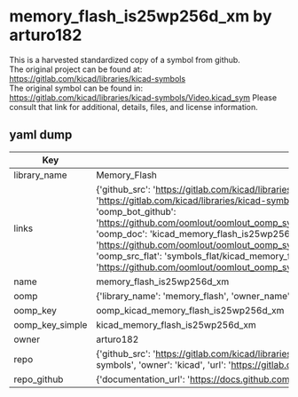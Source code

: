 # memory_flash_is25wp256d_xm by arturo182  
This is a harvested standardized copy of a symbol from github.  
The original project can be found at:  
https://gitlab.com/kicad/libraries/kicad-symbols  
The original symbol can be found in:
https://gitlab.com/kicad/libraries/kicad-symbols/Video.kicad_sym
Please consult that link for additional, details, files, and license information.  
## yaml dump  
| Key | Value |  
| --- | --- |  
| library_name | Memory_Flash |  
| links | {'github_src': 'https://gitlab.com/kicad/libraries/kicad-symbols/Video.kicad_sym', 'github_src_repo': 'https://gitlab.com/kicad/libraries/kicad-symbols', 'oomp_bot': 'kicad_memory_flash_is25wp256d_xm/working', 'oomp_bot_github': 'https://github.com/oomlout/oomlout_oomp_symbol_bot/tree/main/kicad_memory_flash_is25wp256d_xm/working', 'oomp_doc': 'kicad_memory_flash_is25wp256d_xm/working', 'oomp_doc_github': 'https://github.com/oomlout/oomlout_oomp_symbol_doc/tree/main/kicad_memory_flash_is25wp256d_xm/working', 'oomp_src_flat': 'symbols_flat/kicad_memory_flash_is25wp256d_xm/working', 'oomp_src_flat_github': 'https://github.com/oomlout/oomlout_oomp_symbol_src/tree/main/kicad_memory_flash_is25wp256d_xm/working'} |  
| name | memory_flash_is25wp256d_xm |  
| oomp | {'library_name': 'memory_flash', 'owner_name': 'kicad', 'symbol_name': 'memory_flash_is25wp256d_xm'} |  
| oomp_key | oomp_kicad_memory_flash_is25wp256d_xm |  
| oomp_key_simple | kicad_memory_flash_is25wp256d_xm |  
| owner | arturo182 |  
| repo | {'github_src': 'https://gitlab.com/kicad/libraries/kicad-symbols/Video.kicad_sym', 'name': 'libraries/kicad-symbols', 'owner': 'kicad', 'url': 'https://gitlab.com/kicad/libraries/kicad-symbols'} |  
| repo_github | {'documentation_url': 'https://docs.github.com/rest/repos/repos#get-a-repository', 'message': 'Not Found'} |  

